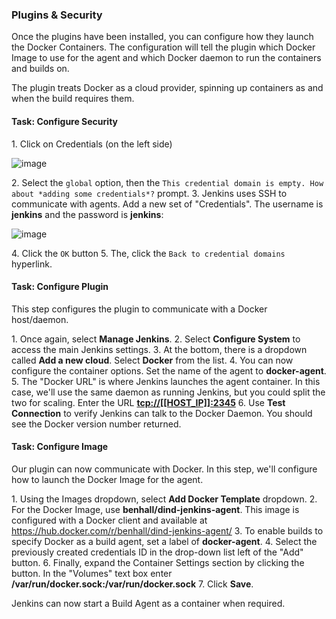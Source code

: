 ### Plugins & Security

Once the plugins have been installed, you can configure how they launch the Docker Containers. The configuration will tell the plugin which Docker Image to use for the agent and which Docker daemon to run the containers and builds on.

The plugin treats Docker as a cloud provider, spinning up containers as and when the build requires them.

#### Task: Configure Security

1\. Click on Credentials (on the left side)

![image](https://user-images.githubusercontent.com/558905/37984825-53a50ac6-31c5-11e8-8d88-76610aa7426e.png)

2\. Select the `global` option, then the `This credential domain is empty. How about *adding some credentials*?` prompt.
3\. Jenkins uses SSH to communicate with agents. Add a new set of "Credentials". The username is **jenkins** and the password is **jenkins**:

![image](https://user-images.githubusercontent.com/558905/37985129-fd391d84-31c5-11e8-8954-44a13e2c98c3.png)

4\. Click the `OK` button
5\. The, click the `Back to credential domains` hyperlink.

#### Task: Configure Plugin

This step configures the plugin to communicate with a Docker host/daemon.

1\. Once again, select **Manage Jenkins**.
2\. Select **Configure System** to access the main Jenkins settings.
3\. At the bottom, there is a dropdown called **Add a new cloud**. Select **Docker** from the list.
4\. You can now configure the container options. Set the name of the agent to **docker-agent**.
5\. The "Docker URL" is where Jenkins launches the agent container. In this case, we'll use the same daemon as running Jenkins, but you could split the two for scaling. Enter the URL **[tcp://[[HOST_IP]]:2345](tcp://[[HOST_IP]]:2345)**
6\. Use **Test Connection** to verify Jenkins can talk to the Docker Daemon. You should see the Docker version number returned.

#### Task: Configure Image

Our plugin can now communicate with Docker. In this step, we'll configure how to launch the Docker Image for the agent.

1\. Using the Images dropdown, select **Add Docker Template** dropdown.
2\. For the Docker Image, use **benhall/dind-jenkins-agent**. This image is configured with a Docker client and available at https://hub.docker.com/r/benhall/dind-jenkins-agent/
3\. To enable builds to specify Docker as a build agent, set a label of **docker-agent**.
4\. Select the previously created credentials ID in the drop-down list left of the "Add" button.
6\. Finally, expand the Container Settings section by clicking the button. In the "Volumes" text box enter **/var/run/docker.sock:/var/run/docker.sock**
7\. Click **Save**.

Jenkins can now start a Build Agent as a container when required.
